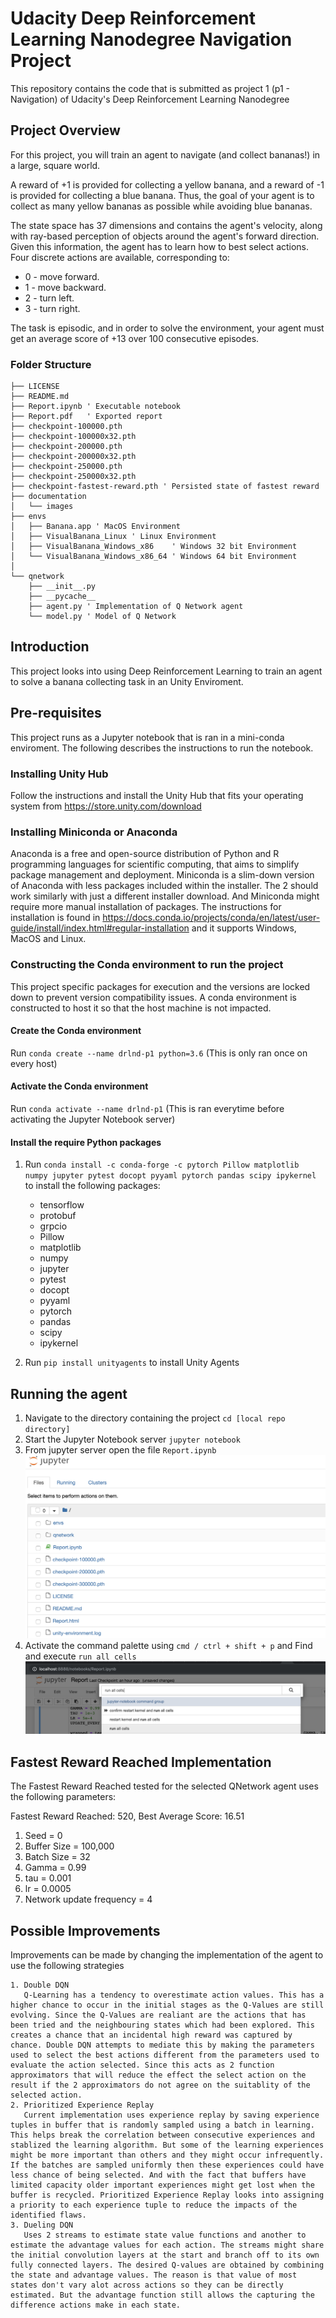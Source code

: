 # Udacity Deep Reinforcement Learning Nanodegree Navigation Project
This repository contains the code that is submitted as project 1 (p1 - Navigation) of Udacity's Deep Reinforcement Learning Nanodegree

## Project Overview
For this project, you will train an agent to navigate (and collect bananas!) in a large, square world.

A reward of +1 is provided for collecting a yellow banana, and a reward of -1 is provided for collecting a blue banana. Thus, the goal of your agent is to collect as many yellow bananas as possible while avoiding blue bananas.

The state space has 37 dimensions and contains the agent's velocity, along with ray-based perception of objects around the agent's forward direction. Given this information, the agent has to learn how to best select actions. Four discrete actions are available, corresponding to:

- 0 - move forward.
- 1 - move backward.
- 2 - turn left.
- 3 - turn right.

The task is episodic, and in order to solve the environment, your agent must get an average score of +13 over 100 consecutive episodes.

### Folder Structure

```
├── LICENSE
├── README.md
├── Report.ipynb ' Executable notebook 
├── Report.pdf   ' Exported report
├── checkpoint-100000.pth
├── checkpoint-100000x32.pth
├── checkpoint-200000.pth
├── checkpoint-200000x32.pth
├── checkpoint-250000.pth
├── checkpoint-250000x32.pth
├── checkpoint-fastest-reward.pth ' Persisted state of fastest reward
├── documentation
│   └── images
├── envs
│   ├── Banana.app ' MacOS Environment
│   ├── VisualBanana_Linux ' Linux Environment
│   ├── VisualBanana_Windows_x86    ' Windows 32 bit Environment
│   └── VisualBanana_Windows_x86_64 ' Windows 64 bit Environment
│   
└── qnetwork
    ├── __init__.py
    ├── __pycache__
    ├── agent.py ' Implementation of Q Network agent
    └── model.py ' Model of Q Network

```

## Introduction

This project looks into using Deep Reinforcement Learning to train an agent to solve a banana collecting task in an Unity Enviroment.

## Pre-requisites

This project runs as a Jupyter notebook that is ran in a mini-conda enviroment. The following describes the instructions to run the notebook.

### Installing Unity Hub
Follow the instructions and install the Unity Hub that fits your operating system from https://store.unity.com/download

### Installing Miniconda or Anaconda

Anaconda is a free and open-source distribution of Python and R programming languages for scientific computing, that aims to simplify package management and deployment. Miniconda is a slim-down version of Anaconda with less packages included within the installer. The 2 should work similarly with just a different installer download. And Miniconda might require more manual installation of packages. The instructions for installation is found in https://docs.conda.io/projects/conda/en/latest/user-guide/install/index.html#regular-installation and it supports Windows, MacOS and Linux.

### Constructing the Conda environment to run the project

This project specific packages for execution and the versions are locked down to prevent version compatibility issues. A conda environment is constructed to host it so that the host machine is not impacted.

#### Create the Conda environment

Run `conda create --name drlnd-p1 python=3.6` (This is only ran once on every host)

#### Activate the Conda environment

Run `conda activate --name drlnd-p1` (This is ran everytime before activating the Jupyter Notebook server)

#### Install the require Python packages

1. Run `conda install -c conda-forge -c pytorch Pillow matplotlib numpy jupyter pytest docopt pyyaml pytorch pandas scipy ipykernel` to install the following packages:

    - tensorflow
    - protobuf
    - grpcio
    - Pillow
    - matplotlib 
    - numpy
    - jupyter 
    - pytest
    - docopt 
    - pyyaml 
    - pytorch
    - pandas 
    - scipy 
    - ipykernel
2. Run `pip install unityagents` to install Unity Agents

## Running the agent

1. Navigate to the directory containing the project `cd [local repo directory]`
2. Start the Jupyter Notebook server `jupyter notebook`
3. From jupyter server open the file `Report.ipynb`
   ![alt text](documentation/images/project_directory.png "Jupyter Notebook project folder")
4. Activate the command palette using `cmd / ctrl + shift + p` and Find and execute `run all cells`
   ![alt text](documentation/images/command_palette_run_all_cells.png "Command Palette run all cells")

## Fastest Reward Reached Implementation
The Fastest Reward Reached tested for the selected QNetwork agent uses the following parameters:

Fastest Reward Reached: 520, Best Average Score: 16.51
   1. Seed = 0
   2. Buffer Size = 100,000
   3. Batch Size = 32
   4. Gamma = 0.99
   5. tau = 0.001
   6. lr = 0.0005
   7. Network update frequency = 4

## Possible Improvements

Improvements can be made by changing the implementation of the agent to use the following strategies

    1. Double DQN
       Q-Learning has a tendency to overestimate action values. This has a higher chance to occur in the initial stages as the Q-Values are still evolving. Since the Q-Values are realiant are the actions that has been tried and the neighbouring states which had been explored. This creates a chance that an incidental high reward was captured by chance. Double DQN attempts to mediate this by making the parameters used to select the best actions different from the parameters used to evaluate the action selected. Since this acts as 2 function approximators that will reduce the effect the select action on the result if the 2 approximators do not agree on the suitablity of the selected action.
    2. Prioritized Experience Replay
       Current implementation uses experience replay by saving experience tuples in buffer that is randomly sampled using a batch in learning. This helps break the correlation between consecutive experiences and stablized the learning algorithm. But some of the learning experiences might be more important than others and they might occur infrequently. If the batches are sampled uniformly then these experiences could have less chance of being selected. And with the fact that buffers have limited capacity older important experiences might get lost when the buffer is recycled. Prioritized Experience Replay looks into assigning a priority to each experience tuple to reduce the impacts of the identified flaws.
    3. Dueling DQN
       Uses 2 streams to estimate state value functions and another to estimate the advantage values for each action. The streams might share the initial convolution layers at the start and branch off to its own fully connected layers. The desired Q-values are obtained by combining the state and advantage values. The reason is that value of most states don't vary alot across actions so they can be directly estimated. But the advantage function still allows the capturing the difference actions make in each state.